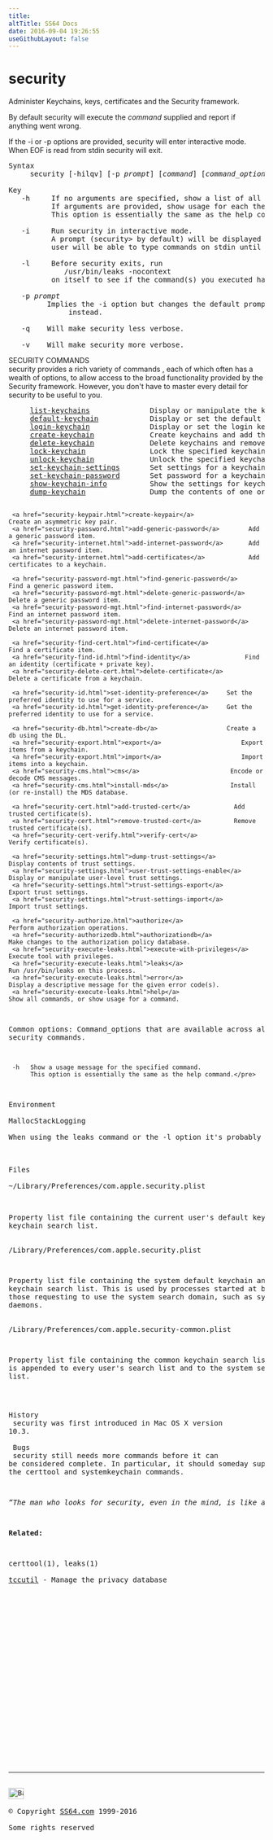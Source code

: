 ```yaml
---
title:
altTitle: SS64 Docs
date: 2016-09-04 19:26:55
useGithubLayout: false
---
```

<!-- #BeginLibraryItem "/Library/head_osx.lbi" --><!-- #EndLibraryItem --><h1>security</h1> 
<p>Administer Keychains, keys, certificates and the Security framework.</p>
<p>By default security will execute the <i>command</i> supplied and report if anything went wrong.

If the<span class="code"> -i </span>or<span class="code"> -p </span>options are provided, security will enter interactive mode.  When EOF is read from stdin security will exit.</p>
<pre>Syntax
     security [-hilqv] [-p <i>prompt</i>] [<i>command</i>] [<i>command_options</i>] [<i>command_args</i>]

Key
   -h     If no arguments are specified, show a list of all commands.
          If arguments are provided, show usage for each the specified commands.
          This option is essentially the same as the help command.

   -i     Run security in interactive mode.
          A prompt (security&gt; by default) will be displayed and the
          user will be able to type commands on stdin until an EOF is encountered.

   -l     Before security exits, run
             /usr/bin/leaks -nocontext
          on itself to see if the command(s) you executed had any leaks.

   -p <i>prompt</i>
         Implies the -i option but changes the default prompt to the argument specified
              instead.

   -q    Will make security less verbose.

   -v    Will make security more verbose.
</pre>
<p>SECURITY COMMANDS<br>
security provides a rich variety of <span class="code">commands</span> , each of which often has a 
wealth of options, to allow access to the broad functionality provided by the Security framework.  However, you don't have to master every detail for security to be useful to you.</p>
<pre>     <a href="security-keychain.html">list-keychains</a>              Display or manipulate the keychain search list.
     <a href="security-keychain.html">default-keychain</a>            Display or set the default keychain.
     <a href="security-keychain.html">login-keychain</a>              Display or set the login keychain.
     <a href="security-keychain.html">create-keychain</a>             Create keychains and add them to the search list.
     <a href="security-keychain.html">delete-keychain</a>             Delete keychains and remove them from the search list.
     <a href="security-keychain-settings.html">lock-keychain</a>               Lock the specified keychain.
     <a href="security-keychain-settings.html">unlock-keychain</a>             Unlock the specified keychain.
     <a href="security-keychain-settings.html">set-keychain-settings</a>       Set settings for a keychain.
     <a href="security-keychain-settings.html">set-keychain-password</a>       Set password for a keychain.
     <a href="security-keychain-settings.html">show-keychain-info</a>          Show the settings for keychain.
     <a href="security-keychain-settings.html">dump-keychain</a>               Dump the contents of one or more keychains.

     <a href="security-keypair.html">create-keypair</a>              Create an asymmetric key pair.
     <a href="security-password.html">add-generic-password</a>        Add a generic password item.
     <a href="security-internet.html">add-internet-password</a>       Add an internet password item.
     <a href="security-internet.html">add-certificates</a>            Add certificates to a keychain.

     <a href="security-password-mgt.html">find-generic-password</a>       Find a generic password item.
     <a href="security-password-mgt.html">delete-generic-password</a>     Delete a generic password item.
     <a href="security-password-mgt.html">find-internet-password</a>      Find an internet password item.
     <a href="security-password-mgt.html">delete-internet-password</a>    Delete an internet password item.

     <a href="security-find-cert.html">find-certificate</a>            Find a certificate item.
     <a href="security-find-id.html">find-identity</a>               Find an identity (certificate + private key).
     <a href="security-delete-cert.html">delete-certificate</a>          Delete a certificate from a keychain.

     <a href="security-id.html">set-identity-preference</a>     Set the preferred identity to use for a service.
     <a href="security-id.html">get-identity-preference</a>     Get the preferred identity to use for a service.

     <a href="security-db.html">create-db</a>                   Create a db using the DL.
     <a href="security-export.html">export</a>                      Export items from a keychain.
     <a href="security-export.html">import</a>                      Import items into a keychain.
     <a href="security-cms.html">cms</a>                         Encode or decode CMS messages.
     <a href="security-cms.html">install-mds</a>                 Install (or re-install) the MDS database.

     <a href="security-cert.html">add-trusted-cert</a>            Add trusted certificate(s).
     <a href="security-cert.html">remove-trusted-cert</a>         Remove trusted certificate(s).
     <a href="security-cert-verify.html">verify-cert</a>                 Verify certificate(s).

     <a href="security-settings.html">dump-trust-settings</a>         Display contents of trust settings.
     <a href="security-settings.html">user-trust-settings-enable</a>  Display or manipulate user-level trust settings.
     <a href="security-settings.html">trust-settings-export</a>       Export trust settings.
     <a href="security-settings.html">trust-settings-import</a>       Import trust settings.

     <a href="security-authorize.html">authorize</a>                   Perform authorization operations.
     <a href="security-authorizedb.html">authorizationdb</a>             Make changes to the authorization policy database.
     <a href="security-execute-leaks.html">execute-with-privileges</a>     Execute tool with privileges.
     <a href="security-execute-leaks.html">leaks</a>                       Run /usr/bin/leaks on this process.
     <a href="security-execute-leaks.html">error</a>                       Display a descriptive message for the given error code(s).
     <a href="security-execute-leaks.html">help</a>                        Show all commands, or show usage for a command.

Common options:
     Command_options that are available across all security commands.

     -h   Show a usage message for the specified command.
          This option is essentially the same as the help command.</pre>
<p>Environment<br>
<span class="code">MallocStackLogging</span><br>
When using the leaks command or the -l option it's probably a good idea to set this environment variable before security is started.  Doing so will allow leaks to display symbolic backtraces.<br>
<br>
Files<br>
<span class="code">~/Library/Preferences/com.apple.security.plist</span><br>

Property list file containing the current user's default keychain and keychain search list.<br>
<span class="code"><br>
/Library/Preferences/com.apple.security.plist</span><br>

Property list file containing the system default keychain and keychain search list.  This is
used by processes started at boot time, or those requesting to use the system search domain,
such as system daemons.<br>
<br>
<span class="code">/Library/Preferences/com.apple.security-common.plist</span><br>

Property list file containing the common keychain search list, which is appended to every
user's search list and to the system search list.<br>
<br>

History<br>
security was first introduced in Mac OS X version 10.3.<br>
<br>
Bugs<br>
security still needs more commands before it can be considered complete.  In particular, it should
someday supersede both the certtool and systemkeychain commands.</p>
<p class="quote"><i>“The man who looks for security, even in the mind, is like a man who would chop off his limbs in order to have artificial ones which will give him no pain or trouble</i><i>” ~ Henry Miller (The Rosy Crucifixion I )</i></p>
<p><b>Related:</b></p>
<p>certtool(1), leaks(1)<br>
<a href="tccutil.html">tccutil</a> - Manage the privacy database</p>
<!-- #BeginLibraryItem "/Library/foot_osx.lbi" --><p>
<!-- OSX300 -->
<ins class="adsbygoogle" style="display:inline-block;width:300px;height:250px" data-ad-client="ca-pub-6140977852749469" data-ad-slot="1823340303"></ins>
<script>
(adsbygoogle = window.adsbygoogle || []).push({});
</script></p>
<hr>
<div id="bl" class="footer"><a href="security.html#"><img src="../images/top.png" width="30" height="22" alt="Back to the Top"></a></div>
<div id="br" class="footer, tagline">© Copyright <a href="http://ss64.com/">SS64.com</a> 1999-2016<br>
Some rights reserved</div><!-- #EndLibraryItem -->
